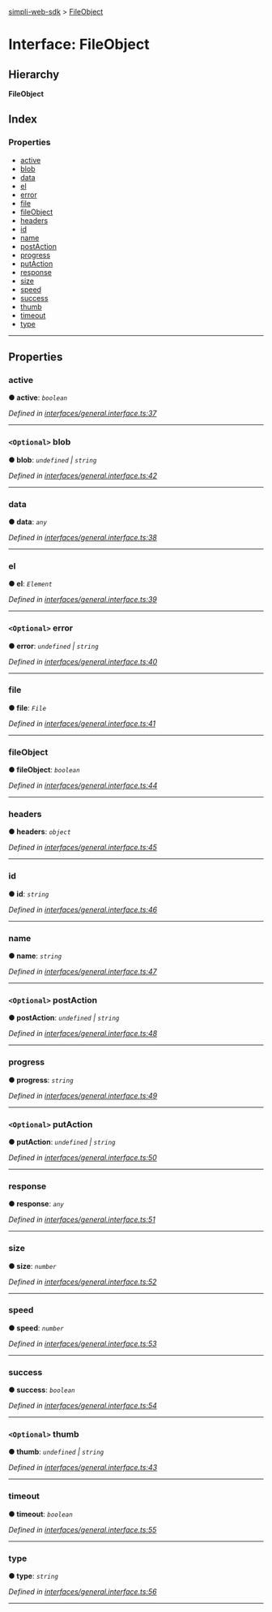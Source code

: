 [simpli-web-sdk](../README.md) > [FileObject](../interfaces/fileobject.md)

# Interface: FileObject

## Hierarchy

**FileObject**

## Index

### Properties

* [active](fileobject.md#active)
* [blob](fileobject.md#blob)
* [data](fileobject.md#data)
* [el](fileobject.md#el)
* [error](fileobject.md#error)
* [file](fileobject.md#file)
* [fileObject](fileobject.md#fileobject-1)
* [headers](fileobject.md#headers)
* [id](fileobject.md#id)
* [name](fileobject.md#name)
* [postAction](fileobject.md#postaction)
* [progress](fileobject.md#progress)
* [putAction](fileobject.md#putaction)
* [response](fileobject.md#response)
* [size](fileobject.md#size)
* [speed](fileobject.md#speed)
* [success](fileobject.md#success)
* [thumb](fileobject.md#thumb)
* [timeout](fileobject.md#timeout)
* [type](fileobject.md#type)

---

## Properties

<a id="active"></a>

###  active

**● active**: *`boolean`*

*Defined in [interfaces/general.interface.ts:37](https://github.com/simplitech/simpli-web-sdk/blob/2a29ffa/src/interfaces/general.interface.ts#L37)*

___
<a id="blob"></a>

### `<Optional>` blob

**● blob**: *`undefined` \| `string`*

*Defined in [interfaces/general.interface.ts:42](https://github.com/simplitech/simpli-web-sdk/blob/2a29ffa/src/interfaces/general.interface.ts#L42)*

___
<a id="data"></a>

###  data

**● data**: *`any`*

*Defined in [interfaces/general.interface.ts:38](https://github.com/simplitech/simpli-web-sdk/blob/2a29ffa/src/interfaces/general.interface.ts#L38)*

___
<a id="el"></a>

###  el

**● el**: *`Element`*

*Defined in [interfaces/general.interface.ts:39](https://github.com/simplitech/simpli-web-sdk/blob/2a29ffa/src/interfaces/general.interface.ts#L39)*

___
<a id="error"></a>

### `<Optional>` error

**● error**: *`undefined` \| `string`*

*Defined in [interfaces/general.interface.ts:40](https://github.com/simplitech/simpli-web-sdk/blob/2a29ffa/src/interfaces/general.interface.ts#L40)*

___
<a id="file"></a>

###  file

**● file**: *`File`*

*Defined in [interfaces/general.interface.ts:41](https://github.com/simplitech/simpli-web-sdk/blob/2a29ffa/src/interfaces/general.interface.ts#L41)*

___
<a id="fileobject-1"></a>

###  fileObject

**● fileObject**: *`boolean`*

*Defined in [interfaces/general.interface.ts:44](https://github.com/simplitech/simpli-web-sdk/blob/2a29ffa/src/interfaces/general.interface.ts#L44)*

___
<a id="headers"></a>

###  headers

**● headers**: *`object`*

*Defined in [interfaces/general.interface.ts:45](https://github.com/simplitech/simpli-web-sdk/blob/2a29ffa/src/interfaces/general.interface.ts#L45)*

___
<a id="id"></a>

###  id

**● id**: *`string`*

*Defined in [interfaces/general.interface.ts:46](https://github.com/simplitech/simpli-web-sdk/blob/2a29ffa/src/interfaces/general.interface.ts#L46)*

___
<a id="name"></a>

###  name

**● name**: *`string`*

*Defined in [interfaces/general.interface.ts:47](https://github.com/simplitech/simpli-web-sdk/blob/2a29ffa/src/interfaces/general.interface.ts#L47)*

___
<a id="postaction"></a>

### `<Optional>` postAction

**● postAction**: *`undefined` \| `string`*

*Defined in [interfaces/general.interface.ts:48](https://github.com/simplitech/simpli-web-sdk/blob/2a29ffa/src/interfaces/general.interface.ts#L48)*

___
<a id="progress"></a>

###  progress

**● progress**: *`string`*

*Defined in [interfaces/general.interface.ts:49](https://github.com/simplitech/simpli-web-sdk/blob/2a29ffa/src/interfaces/general.interface.ts#L49)*

___
<a id="putaction"></a>

### `<Optional>` putAction

**● putAction**: *`undefined` \| `string`*

*Defined in [interfaces/general.interface.ts:50](https://github.com/simplitech/simpli-web-sdk/blob/2a29ffa/src/interfaces/general.interface.ts#L50)*

___
<a id="response"></a>

###  response

**● response**: *`any`*

*Defined in [interfaces/general.interface.ts:51](https://github.com/simplitech/simpli-web-sdk/blob/2a29ffa/src/interfaces/general.interface.ts#L51)*

___
<a id="size"></a>

###  size

**● size**: *`number`*

*Defined in [interfaces/general.interface.ts:52](https://github.com/simplitech/simpli-web-sdk/blob/2a29ffa/src/interfaces/general.interface.ts#L52)*

___
<a id="speed"></a>

###  speed

**● speed**: *`number`*

*Defined in [interfaces/general.interface.ts:53](https://github.com/simplitech/simpli-web-sdk/blob/2a29ffa/src/interfaces/general.interface.ts#L53)*

___
<a id="success"></a>

###  success

**● success**: *`boolean`*

*Defined in [interfaces/general.interface.ts:54](https://github.com/simplitech/simpli-web-sdk/blob/2a29ffa/src/interfaces/general.interface.ts#L54)*

___
<a id="thumb"></a>

### `<Optional>` thumb

**● thumb**: *`undefined` \| `string`*

*Defined in [interfaces/general.interface.ts:43](https://github.com/simplitech/simpli-web-sdk/blob/2a29ffa/src/interfaces/general.interface.ts#L43)*

___
<a id="timeout"></a>

###  timeout

**● timeout**: *`boolean`*

*Defined in [interfaces/general.interface.ts:55](https://github.com/simplitech/simpli-web-sdk/blob/2a29ffa/src/interfaces/general.interface.ts#L55)*

___
<a id="type"></a>

###  type

**● type**: *`string`*

*Defined in [interfaces/general.interface.ts:56](https://github.com/simplitech/simpli-web-sdk/blob/2a29ffa/src/interfaces/general.interface.ts#L56)*

___

